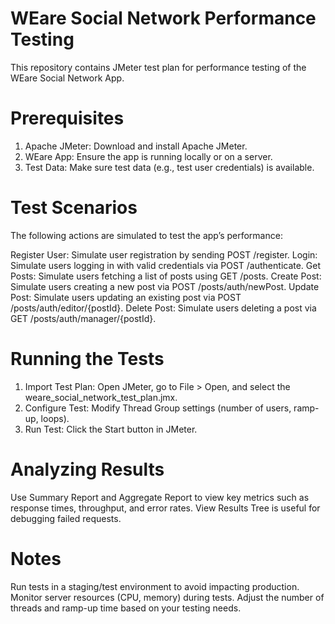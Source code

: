 # WEare Social Network Performance Testing
This repository contains JMeter test plan for performance testing of the WEare Social Network App.

# Prerequisites
1. Apache JMeter: Download and install Apache JMeter.
2. WEare App: Ensure the app is running locally or on a server.
3. Test Data: Make sure test data (e.g., test user credentials) is available.

# Test Scenarios
The following actions are simulated to test the app’s performance:

Register User: Simulate user registration by sending POST /register.
Login: Simulate users logging in with valid credentials via POST /authenticate.
Get Posts: Simulate users fetching a list of posts using GET /posts.
Create Post: Simulate users creating a new post via POST /posts/auth/newPost.
Update Post: Simulate users updating an existing post via POST /posts/auth/editor/{postId}.
Delete Post: Simulate users deleting a post via GET /posts/auth/manager/{postId}.

# Running the Tests
1. Import Test Plan: Open JMeter, go to File > Open, and select the weare_social_network_test_plan.jmx.
2. Configure Test: Modify Thread Group settings (number of users, ramp-up, loops).
3. Run Test: Click the Start button in JMeter.

# Analyzing Results
Use Summary Report and Aggregate Report to view key metrics such as response times, throughput, and error rates.
View Results Tree is useful for debugging failed requests.

# Notes
Run tests in a staging/test environment to avoid impacting production.
Monitor server resources (CPU, memory) during tests.
Adjust the number of threads and ramp-up time based on your testing needs.
